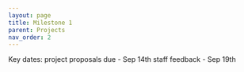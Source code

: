 ```yaml
---
layout: page
title: Milestone 1
parent: Projects
nav_order: 2
---
```


Key dates:
project proposals due - Sep 14th
staff feedback - Sep 19th
